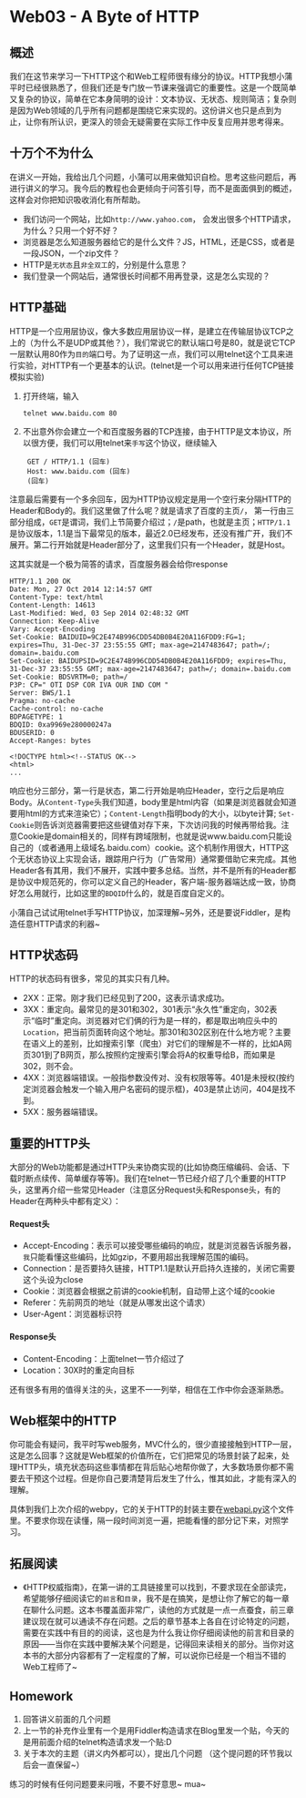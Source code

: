 # Web03 - A Byte of HTTP

## 概述
我们在这节来学习一下HTTP这个和Web工程师很有缘分的协议。HTTP我想小蒲平时已经很熟悉了，但我们还是专门放一节课来强调它的重要性。这是一个既简单又复杂的协议，简单在它本身简明的设计：文本协议、无状态、规则简洁；复杂则是因为Web领域的几乎所有问题都是围绕它来实现的。这份讲义也只是点到为止，让你有所认识，更深入的领会无疑需要在实际工作中反复应用并思考得来。


## 十万个不为什么
在讲义一开始，我给出几个问题，小蒲可以用来做知识自检。思考这些问题后，再进行讲义的学习。我今后的教程也会更倾向于问答引导，而不是面面俱到的概述，这样会对你把知识吸收消化有所帮助。

+ 我们访问一个网站，比如`http://www.yahoo.com`， 会发出很多个HTTP请求，为什么？只用一个好不好？
+ 浏览器是怎么知道服务器给它的是什么文件？JS，HTML，还是CSS，或者是一段JSON，一个zip文件？
+ HTTP是`无状态`且`非全双工`的，分别是什么意思？
+ 我们登录一个网站后，通常很长时间都不用再登录，这是怎么实现的？


## HTTP基础
HTTP是一个应用层协议，像大多数应用层协议一样，是建立在传输层协议TCP之上的（为什么不是UDP或其他？），我们常说它的默认端口号是80，就是说它TCP一层默认用80作为`目的`端口号。为了证明这一点，我们可以用telnet这个工具来进行实验，对HTTP有一个更基本的认识。(telnet是一个可以用来进行任何TCP链接模拟实验)

1. 打开终端，输入
    
    `telnet www.baidu.com 80`

2. 不出意外你会建立一个和百度服务器的TCP连接，由于HTTP是文本协议，所以很方便，我们可以用telnet来`手写`这个协议，继续输入

        GET / HTTP/1.1 (回车)
        Host: www.baidu.com (回车)
        (回车)

注意最后需要有一个多余回车，因为HTTP协议规定是用一个空行来分隔HTTP的Header和Body的。我们这里做了什么呢？就是请求了百度的主页`/`，
第一行由三部分组成，`GET`是谓词，我们上节简要介绍过；`/`是path，也就是主页；`HTTP/1.1`是协议版本，1.1是当下最常见的版本，最近2.0已经发布，还没有推广开，我们不展开。第二行开始就是Header部分了，这里我们只有一个Header，就是Host。

这其实就是一个极为简答的请求，百度服务器会给你response

    HTTP/1.1 200 OK
    Date: Mon, 27 Oct 2014 12:14:57 GMT
    Content-Type: text/html
    Content-Length: 14613
    Last-Modified: Wed, 03 Sep 2014 02:48:32 GMT
    Connection: Keep-Alive
    Vary: Accept-Encoding
    Set-Cookie: BAIDUID=9C2E474B996CDD54DB0B4E20A116FDD9:FG=1; expires=Thu, 31-Dec-37 23:55:55 GMT; max-age=2147483647; path=/; domain=.baidu.com
    Set-Cookie: BAIDUPSID=9C2E474B996CDD54DB0B4E20A116FDD9; expires=Thu, 31-Dec-37 23:55:55 GMT; max-age=2147483647; path=/; domain=.baidu.com
    Set-Cookie: BDSVRTM=0; path=/
    P3P: CP=" OTI DSP COR IVA OUR IND COM "
    Server: BWS/1.1
    Pragma: no-cache
    Cache-control: no-cache
    BDPAGETYPE: 1
    BDQID: 0xa9969e280000247a
    BDUSERID: 0
    Accept-Ranges: bytes

    <!DOCTYPE html><!--STATUS OK-->
    <html>
    ...

响应也分三部分，第一行是状态，第二行开始是响应Header，空行之后是响应Body。从`Content-Type`头我们知道，body里是html内容（如果是浏览器就会知道要用html的方式来渲染它）；`Content-Length`指明body的大小，以byte计算; `Set-Cookie`则告诉浏览器需要把这些键值对存下来，下次访问我的时候再带给我。注意Cookie是domain相关的，同样有跨域限制，也就是说www.baidu.com只能设自己的（或者通用上级域名.baidu.com）cookie。这个机制作用很大，HTTP这个无状态协议上实现会话，跟踪用户行为（广告常用）通常要借助它来完成。其他Header各有其用，我们不展开，实践中要多总结。当然，并不是所有的Header都是协议中规范死的，你可以定义自己的Header，客户端-服务器端达成一致，协商好怎么用就行，比如这里的`BDQID`什么的，就是百度自定义的。

小蒲自己试试用telnet手写HTTP协议，加深理解~另外，还是要说Fiddler，是构造任意HTTP请求的利器~

## HTTP状态码
HTTP的状态码有很多，常见的其实只有几种。

+ 2XX：正常。刚才我们已经见到了200，这表示请求成功。
+ 3XX：重定向。最常见的是301和302，301表示“永久性”重定向，302表示“临时”重定向。浏览器对它们俩的行为是一样的，都是取出响应头中的`Location`，把当前页面转向这个地址。那301和302区别在什么地方呢？主要在语义上的差别，比如搜索引擎（爬虫）对它们的理解是不一样的，比如A网页301到了B网页，那么按照约定搜索引擎会将A的权重导给B，而如果是302，则不会。
+ 4XX：浏览器端错误。一般指参数没传对、没有权限等等。401是未授权(按约定浏览器会触发一个输入用户名密码的提示框)，403是禁止访问，404是找不到。
+ 5XX：服务器端错误。

## 重要的HTTP头
大部分的Web功能都是通过HTTP头来协商实现的(比如协商压缩编码、会话、下载时断点续传、简单缓存等等)。我们在telnet一节已经介绍了几个重要的HTTP头，这里再介绍一些常见Header（注意区分Request头和Response头，有的Header在两种头中都有定义）：

#### Request头
+ Accept-Encoding：表示可以接受哪些编码的响应，就是浏览器告诉服务器，`我`只能看懂这些编码，比如gzip，不要用超出我理解范围的编码。
+ Connection：是否要持久链接，HTTP1.1是默认开启持久连接的，关闭它需要这个头设为close
+ Cookie：浏览器会根据之前讲的cookie机制，自动带上这个域的cookie
+ Referer：先前网页的地址（就是从哪发出这个请求）
+ User-Agent：浏览器标识符

#### Response头
+ Content-Encoding：上面telnet一节介绍过了
+ Location：30X时的重定向目标

还有很多有用的值得关注的头，这里不一一列举，相信在工作中你会逐渐熟悉。

## Web框架中的HTTP
你可能会有疑问，我平时写web服务，MVC什么的，很少直接接触到HTTP一层，这是怎么回事？这就是Web框架的价值所在，它们把常见的场景封装了起来，处理HTTP头，填充状态码这些事情都在背后贴心地帮你做了，大多数场景你都不需要去干预这个过程。但是你自己要清楚背后发生了什么，惟其如此，才能有深入的理解。

具体到我们上次介绍的webpy，它的关于HTTP的封装主要在[webapi.py](../../vendor/webpy/web/webapi.py)这个文件里。不要求你现在读懂，隔一段时间浏览一遍，把能看懂的部分记下来，对照学习。

## 拓展阅读

+ 《HTTP权威指南》，在第一讲的工具链接里可以找到，不要求现在全部读完，希望能够仔细阅读它的`前言`和`目录`，我不是在搞笑，是想让你了解它的每一章在聊什么问题。这本书覆盖面非常广，读他的方式就是一点一点蚕食，前三章建议现在就可以通读不存在问题。之后的章节基本上各自在讨论特定的问题，需要在实践中有目的的阅读，这也是为什么我让你仔细阅读他的前言和目录的原因——当你在实践中要解决某个问题是，记得回来读相关的部分。当你对这本书的大部分内容都有了一定程度的了解，可以说你已经是一个相当不错的Web工程师了~

## Homework
1. 回答讲义前面的几个问题
2. 上一节的补充作业里有一个是用Fiddler构造请求在Blog里发一个贴，今天的是用前面介绍的telnet构造请求发一个贴:D
3. 关于本次的主题（讲义内外都可以），提出几个问题 （这个提问题的环节我以后会一直保留~）

练习的时候有任何问题要来问哦，不要不好意思~ mua~

